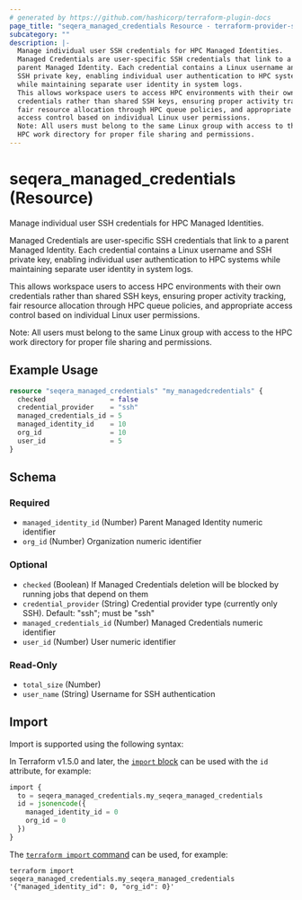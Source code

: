 ```yaml
---
# generated by https://github.com/hashicorp/terraform-plugin-docs
page_title: "seqera_managed_credentials Resource - terraform-provider-seqera"
subcategory: ""
description: |-
  Manage individual user SSH credentials for HPC Managed Identities.
  Managed Credentials are user-specific SSH credentials that link to a
  parent Managed Identity. Each credential contains a Linux username and
  SSH private key, enabling individual user authentication to HPC systems
  while maintaining separate user identity in system logs.
  This allows workspace users to access HPC environments with their own
  credentials rather than shared SSH keys, ensuring proper activity tracking,
  fair resource allocation through HPC queue policies, and appropriate
  access control based on individual Linux user permissions.
  Note: All users must belong to the same Linux group with access to the
  HPC work directory for proper file sharing and permissions.
---
```


# seqera_managed_credentials (Resource)

Manage individual user SSH credentials for HPC Managed Identities.

Managed Credentials are user-specific SSH credentials that link to a
parent Managed Identity. Each credential contains a Linux username and
SSH private key, enabling individual user authentication to HPC systems
while maintaining separate user identity in system logs.

This allows workspace users to access HPC environments with their own
credentials rather than shared SSH keys, ensuring proper activity tracking,
fair resource allocation through HPC queue policies, and appropriate
access control based on individual Linux user permissions.

Note: All users must belong to the same Linux group with access to the
HPC work directory for proper file sharing and permissions.

## Example Usage

```terraform
resource "seqera_managed_credentials" "my_managedcredentials" {
  checked                = false
  credential_provider    = "ssh"
  managed_credentials_id = 5
  managed_identity_id    = 10
  org_id                 = 10
  user_id                = 5
}
```

<!-- schema generated by tfplugindocs -->
## Schema

### Required

- `managed_identity_id` (Number) Parent Managed Identity numeric identifier
- `org_id` (Number) Organization numeric identifier

### Optional

- `checked` (Boolean) If Managed Credentials deletion will be blocked by running jobs that depend on them
- `credential_provider` (String) Credential provider type (currently only SSH). Default: "ssh"; must be "ssh"
- `managed_credentials_id` (Number) Managed Credentials numeric identifier
- `user_id` (Number) User numeric identifier

### Read-Only

- `total_size` (Number)
- `user_name` (String) Username for SSH authentication

## Import

Import is supported using the following syntax:

In Terraform v1.5.0 and later, the [`import` block](https://developer.hashicorp.com/terraform/language/import) can be used with the `id` attribute, for example:

```terraform
import {
  to = seqera_managed_credentials.my_seqera_managed_credentials
  id = jsonencode({
    managed_identity_id = 0
    org_id = 0
  })
}
```

The [`terraform import` command](https://developer.hashicorp.com/terraform/cli/commands/import) can be used, for example:

```shell
terraform import seqera_managed_credentials.my_seqera_managed_credentials '{"managed_identity_id": 0, "org_id": 0}'
```
